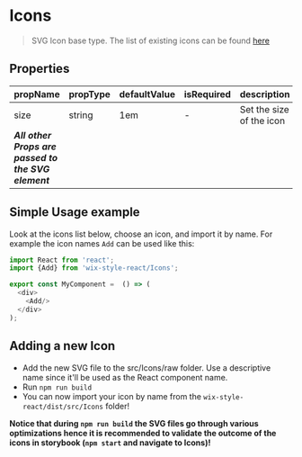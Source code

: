 # Icons

> SVG Icon base type. The list of existing icons can be found [here]('https://wix-wix-style-react.surge.sh/?selectedKind=6.%20Common&selectedStory=6.5%20Icons&full=0&down=0&left=1&panelRight=0') 

## Properties

| propName | propType | defaultValue | isRequired | description |
|----------|----------|--------------|------------|-------------|
| size | string | 1em | - | Set the size of the icon |
| ***All other Props are passed to the SVG element*** | | | | |

## Simple Usage example
Look at the icons list below, choose an icon, and import it by name. For example the icon names `Add` can be used like this:
```js
import React from 'react';
import {Add} from 'wix-style-react/Icons';

export const MyComponent =  () => (
  <div>
    <Add/>
  </div>
);
```

## Adding a new Icon

* Add the new SVG file to the src/Icons/raw folder. Use a descriptive name since it'll be used as the React component name.
* Run `npm run build`
* You can now import your icon by name from the `wix-style-react/dist/src/Icons` folder!

**Notice that during `npm run build` the SVG files go through various optimizations hence it is recommended to validate the outcome of the icons in storybook (`npm start` and navigate to Icons)!** 
